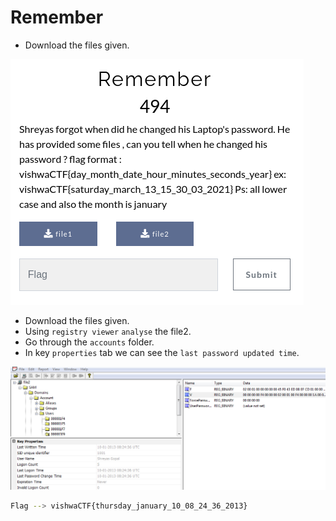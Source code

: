 # Remember

- Download the files given.

![](https://github.com/a3x3k/Bi0s/blob/master/CTFs/Vishwa_Ctf/Assets/16.png?raw=true)

- Download the files given.
- Using `registry viewer` `analyse` the file2.
- Go through the `accounts` folder.
- In key `properties` tab we can see the `last password updated time`.

![](https://github.com/a3x3k/Bi0s/blob/master/CTFs/Vishwa_Ctf/Assets/19.png?raw=true)

```sh
Flag --> vishwaCTF{thursday_january_10_08_24_36_2013}
```
